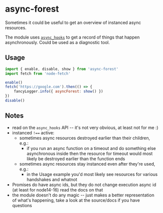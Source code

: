 # async-forest

Sometimes it could be useful to get an overview of instanced async resources.

The module uses [`async_hooks`](https://nodejs.org/api/async_hooks.html) to get a record of things that happen asynchronously.
Could be used as a diagnostic tool.

## Usage
```js
import { enable, disable, show } from 'async-forest'
import fetch from 'node-fetch'

enable()
fetch('https://google.com').then(() => {
    fancyLogger.info({ asyncForest: show() })
})
disable()
```

## Notes
- read on the `async_hooks` API -- it's not very obvious, at least not for me :)
- instanced `!==` active:
  - sometimes async resources destroyed earlier than their children, e.g.:
    - if you run an async function on a timeout and do something else asynchronous inside then the resource for timeout would most likely be destroyed earlier than the function ends
  - sometimes async resources stay instanced even after they're used, e.g.:
    - in the Usage example you'd most likely see resources for various handshakes and whatnot
- Promises do have async ids, but they do not change execution async id (at least for node14-16) read the docs on that
- the module doesn't do any magic -- just makes a better representation of what's happening, take a look at the source/docs if you have questions
